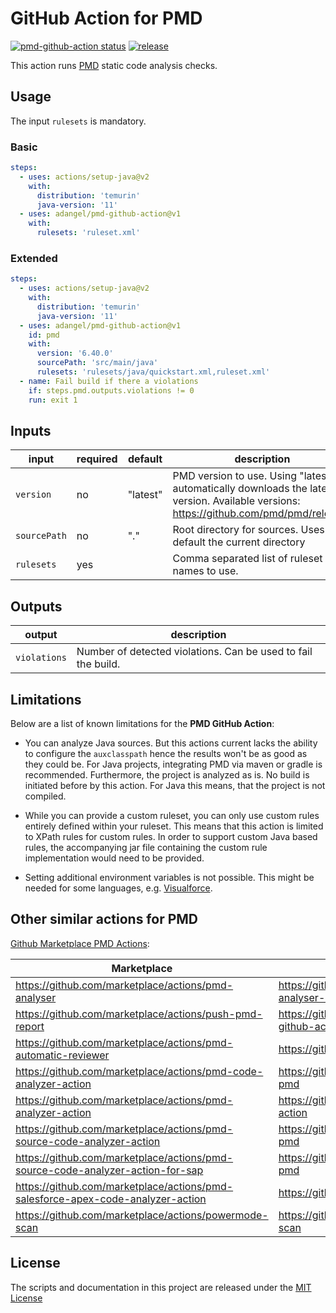 # GitHub Action for PMD

<a href="https://github.com/adangel/pmd-github-action/actions"><img alt="pmd-github-action status" src="https://github.com/adangel/pmd-github-action/actions/workflows/test.yml/badge.svg"></a>
<a href="https://img.shields.io/github/v/release/adangel/pmd-github-action"><img alt="release" src="https://img.shields.io/github/v/release/adangel/pmd-github-action"></a>

This action runs [PMD](https://pmd.github.io) static code analysis checks.

## Usage

The input `rulesets` is mandatory.

### Basic

```yaml
steps:
  - uses: actions/setup-java@v2
    with:
      distribution: 'temurin'
      java-version: '11'
  - uses: adangel/pmd-github-action@v1
    with:
      rulesets: 'ruleset.xml'
```

### Extended

```yaml
steps:
  - uses: actions/setup-java@v2
    with:
      distribution: 'temurin'
      java-version: '11'
  - uses: adangel/pmd-github-action@v1
    id: pmd
    with:
      version: '6.40.0'
      sourcePath: 'src/main/java'
      rulesets: 'rulesets/java/quickstart.xml,ruleset.xml'
  - name: Fail build if there a violations
    if: steps.pmd.outputs.violations != 0
    run: exit 1
```

## Inputs

|input       |required|default|description|
|------------|---|--------|---------------|
|`version`   |no |"latest"|PMD version to use. Using "latest" automatically downloads the latest version. Available versions: https://github.com/pmd/pmd/releases|
|`sourcePath`|no |"."     |Root directory for sources. Uses by default the current directory|
|`rulesets`  |yes|        |Comma separated list of ruleset names to use.|

## Outputs

|output      |description|
|------------|-----------|
|`violations`|Number of detected violations. Can be used to fail the build.|

## Limitations

Below are a list of known limitations for the **PMD GitHub Action**:

*   You can analyze Java sources. But this actions current lacks the ability to configure the `auxclasspath` hence
    the results won't be as good as they could be. For Java projects, integrating PMD via maven or gradle is
    recommended. Furthermore, the project is analyzed as is. No build is initiated before by this action.
    For Java this means, that the project is not compiled.

*   While you can provide a custom ruleset, you can only use custom rules entirely defined within your ruleset.
    This means that this action is limited to XPath rules for custom rules. In order to support custom Java based
    rules, the accompanying jar file containing the custom rule implementation would need to be provided.

*   Setting additional environment variables is not possible. This might be needed for some languages,
    e.g. [Visualforce](https://pmd.github.io/latest/pmd_languages_visualforce.html).

## Other similar actions for PMD

[Github Marketplace PMD Actions](https://github.com/marketplace?type=actions&query=pmd):

| Marketplace | Github | License |
|-------------|--------|---------|
|https://github.com/marketplace/actions/pmd-analyser | https://github.com/synergy-au/pmd-analyser-action | MIT |
|https://github.com/marketplace/actions/push-pmd-report | https://github.com/jwgmeligmeyling/pmd-github-action | MIT |
|https://github.com/marketplace/actions/pmd-automatic-reviewer | https://github.com/krukmat/setup-pmd | MIT |
|https://github.com/marketplace/actions/pmd-code-analyzer-action | https://github.com/billyan2018/setup-pmd | MIT |
|https://github.com/marketplace/actions/pmd-analyzer-action | https://github.com/RTJL/pmd-analyzer-action | ? |
|https://github.com/marketplace/actions/pmd-source-code-analyzer-action | https://github.com/sfdx-actions/setup-pmd | MIT |
|https://github.com/marketplace/actions/pmd-source-code-analyzer-action-for-sap | https://github.com/ashkumar-wtc/setup-pmd | MIT |
|https://github.com/marketplace/actions/pmd-salesforce-apex-code-analyzer-action | https://github.com/legetz/setup-pmd | MIT |
|https://github.com/marketplace/actions/powermode-scan | https://github.com/ncino/powermode-scan |

## License

The scripts and documentation in this project are released under the [MIT License](LICENSE)
